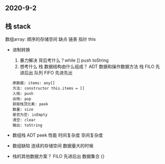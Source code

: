 ## 2020-9-2
## 栈 stack 
数组array: 顺序的存储空间 缺点
链表 指针 this
- 进制转换
    1. 暴力解决
       背后考什么？while [] push toString
    2. 想考什么
       栈
      数据结构由什么组成？
      ADT 数据和操作数据方法
      栈 FILO 先进后出
      队列 FIFO 先进先出

      原数据: items: any[]
      方法: constructor this.items = []
      入栈: push
      出栈: pop
      获取栈顶元素: peek 
      数量: size
      是否为空: isEmpty
      清空: clear
      输出: toString


- 数组栈 ADT
peek
性能 时间复杂度 空间复杂度
- 数组缺陷 连续的存储空间 数据量大的时候
- 栈的其他数据方案？
  FILO 先进后出  数据集合 {}
